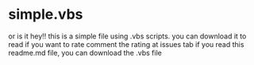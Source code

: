 # simple.vbs
or is it
hey!!
this is a simple file using .vbs scripts.
you can download it to read
if you want to rate comment the rating at issues tab
if you read this readme.md file, you can download the .vbs file
